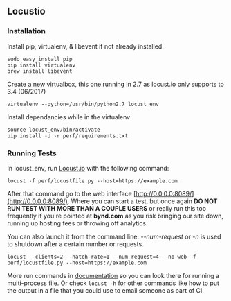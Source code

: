 
## Locustio

### Installation
Install pip, virtualenv, & libevent if not already installed.
```
sudo easy_install pip
pip install virtualenv
brew install libevent
```
Create a new virtualbox, this one running in 2.7 as locust.io only supports to 3.4 (06/2017)
```
virtualenv --python=/usr/bin/python2.7 locust_env
```
Install dependancies while in the virtualenv
```
source locust_env/bin/activate
pip install -U -r perf/requirements.txt
```

### Running Tests
In locust_env, run [Locust.io](http://docs.locust.io/en/latest/quickstart.html) with the following command:
```
locust -f perf/locustfile.py --host=https://example.com
```
After that command go to the web interface [http://0.0.0.0:8089/](http://0.0.0.0:8089/). Where you can start a test, but once again **DO NOT RUN TEST WITH MORE THAN A COUPLE USERS** or really run this too frequently if you're pointed at **bynd.com** as you risk bringing our site down, running up hosting fees or throwing off analytics.

You can also launch it from the command line. *--num-request* or *-n* is used to shutdown after a certain number or requests.
```
locust --clients=2 --hatch-rate=1 --num-request=4 --no-web -f perf/locustfile.py --host=https://example.com
```

More run commands in  [documentation](http://docs.locust.io/en/latest/quickstart.html#start-locust) so you can look there for running a multi-process file. Or check `locust -h` for other commands like how to put the output in a file that you could use to email someone as part of CI.
